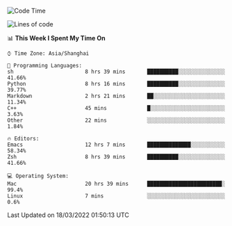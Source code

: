 <!--START_SECTION:waka-->
![Code Time](http://img.shields.io/badge/Code%20Time-667%20hrs%208%20mins-blue)

![Lines of code](https://img.shields.io/badge/From%20Hello%20World%20I%27ve%20Written-22%20Thousand%20lines%20of%20code-blue)

📊 **This Week I Spent My Time On** 

```text
⌚︎ Time Zone: Asia/Shanghai

💬 Programming Languages: 
sh                       8 hrs 39 mins       ██████████░░░░░░░░░░░░░░░   41.66% 
Python                   8 hrs 16 mins       ██████████░░░░░░░░░░░░░░░   39.77% 
Markdown                 2 hrs 21 mins       ██░░░░░░░░░░░░░░░░░░░░░░░   11.34% 
C++                      45 mins             █░░░░░░░░░░░░░░░░░░░░░░░░   3.63% 
Other                    22 mins             ░░░░░░░░░░░░░░░░░░░░░░░░░   1.84%

🔥 Editors: 
Emacs                    12 hrs 7 mins       ██████████████░░░░░░░░░░░   58.34% 
Zsh                      8 hrs 39 mins       ██████████░░░░░░░░░░░░░░░   41.66%

💻 Operating System: 
Mac                      20 hrs 39 mins      ████████████████████████░   99.4% 
Linux                    7 mins              ░░░░░░░░░░░░░░░░░░░░░░░░░   0.6%

```


 Last Updated on 18/03/2022 01:50:13 UTC
<!--END_SECTION:waka-->
